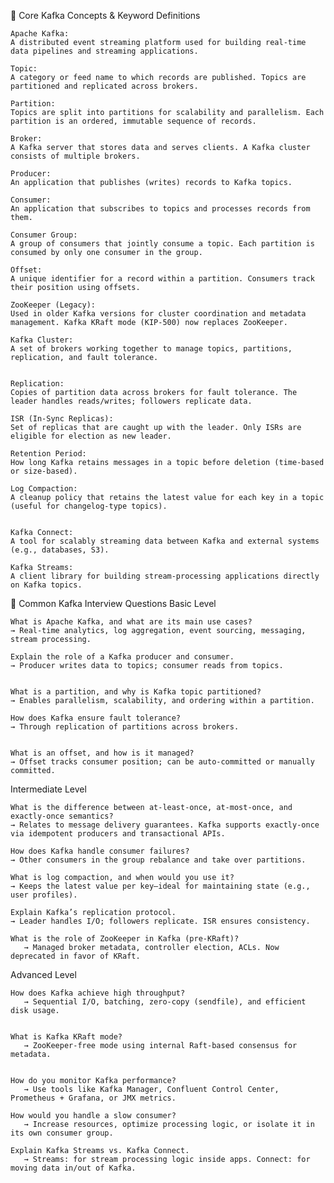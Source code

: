 🔑 Core Kafka Concepts & Keyword Definitions 

    Apache Kafka:
    A distributed event streaming platform used for building real-time data pipelines and streaming applications. 

    Topic:
    A category or feed name to which records are published. Topics are partitioned and replicated across brokers. 

    Partition:
    Topics are split into partitions for scalability and parallelism. Each partition is an ordered, immutable sequence of records. 

    Broker:
    A Kafka server that stores data and serves clients. A Kafka cluster consists of multiple brokers. 

    Producer:
    An application that publishes (writes) records to Kafka topics. 

    Consumer:
    An application that subscribes to topics and processes records from them. 

    Consumer Group:
    A group of consumers that jointly consume a topic. Each partition is consumed by only one consumer in the group. 

    Offset:
    A unique identifier for a record within a partition. Consumers track their position using offsets. 

    ZooKeeper (Legacy):
    Used in older Kafka versions for cluster coordination and metadata management. Kafka KRaft mode (KIP-500) now replaces ZooKeeper. 

    Kafka Cluster:
    A set of brokers working together to manage topics, partitions, replication, and fault tolerance. 
     

    Replication:
    Copies of partition data across brokers for fault tolerance. The leader handles reads/writes; followers replicate data. 

    ISR (In-Sync Replicas):
    Set of replicas that are caught up with the leader. Only ISRs are eligible for election as new leader. 

    Retention Period:
    How long Kafka retains messages in a topic before deletion (time-based or size-based). 

    Log Compaction:
    A cleanup policy that retains the latest value for each key in a topic (useful for changelog-type topics). 
     

    Kafka Connect:
    A tool for scalably streaming data between Kafka and external systems (e.g., databases, S3). 

    Kafka Streams:
    A client library for building stream-processing applications directly on Kafka topics. 
     

 
💬 Common Kafka Interview Questions 
Basic Level 

    What is Apache Kafka, and what are its main use cases?
    → Real-time analytics, log aggregation, event sourcing, messaging, stream processing. 

    Explain the role of a Kafka producer and consumer.
    → Producer writes data to topics; consumer reads from topics. 
     

    What is a partition, and why is Kafka topic partitioned?
    → Enables parallelism, scalability, and ordering within a partition. 

    How does Kafka ensure fault tolerance?
    → Through replication of partitions across brokers. 
     

    What is an offset, and how is it managed?
    → Offset tracks consumer position; can be auto-committed or manually committed.
     

Intermediate Level 

    What is the difference between at-least-once, at-most-once, and exactly-once semantics?
    → Relates to message delivery guarantees. Kafka supports exactly-once via idempotent producers and transactional APIs. 

    How does Kafka handle consumer failures?
    → Other consumers in the group rebalance and take over partitions. 

    What is log compaction, and when would you use it?
    → Keeps the latest value per key—ideal for maintaining state (e.g., user profiles). 

    Explain Kafka’s replication protocol.
    → Leader handles I/O; followers replicate. ISR ensures consistency. 

    What is the role of ZooKeeper in Kafka (pre-KRaft)?
       → Managed broker metadata, controller election, ACLs. Now deprecated in favor of KRaft. 
     

Advanced Level 

    How does Kafka achieve high throughput?
       → Sequential I/O, batching, zero-copy (sendfile), and efficient disk usage.
     

    What is Kafka KRaft mode?
       → ZooKeeper-free mode using internal Raft-based consensus for metadata.
     

    How do you monitor Kafka performance?
       → Use tools like Kafka Manager, Confluent Control Center, Prometheus + Grafana, or JMX metrics. 

    How would you handle a slow consumer?
       → Increase resources, optimize processing logic, or isolate it in its own consumer group. 

    Explain Kafka Streams vs. Kafka Connect.
       → Streams: for stream processing logic inside apps. Connect: for moving data in/out of Kafka. 
     